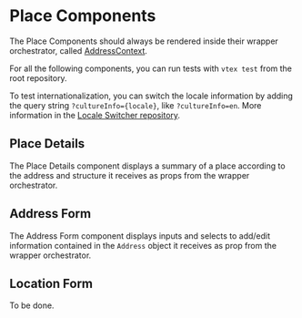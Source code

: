 # Place Components

The Place Components should always be rendered inside their wrapper orchestrator, called [AddressContext](https://github.com/vtex-apps/address-context).

For all the following components, you can run tests with `vtex test` from the root repository.

To test internationalization, you can switch the locale information by adding the query string `?cultureInfo={locale}`, like `?cultureInfo=en`. More information in the [Locale Switcher repository](https://github.com/vtex-apps/locale-switcher).

## Place Details

The Place Details component displays a summary of a place according to the address and structure it receives as props from the wrapper orchestrator.

## Address Form

The Address Form component displays inputs and selects to add/edit information contained in the `Address` object it receives as prop from the wrapper orchestrator.

## Location Form

To be done.
